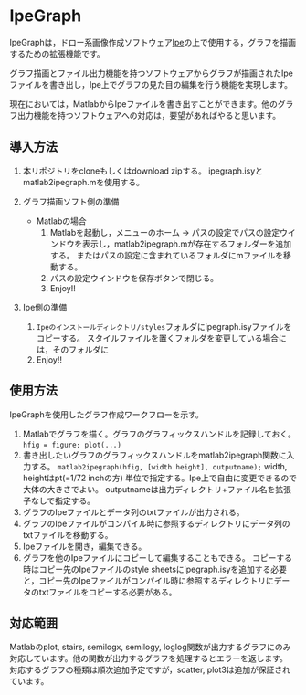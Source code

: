 # IpeGraph
IpeGraphは，ドロー系画像作成ソフトウェア[Ipe](http://ipe.otfried.org/)の上で使用する，グラフを描画するための拡張機能です。

グラフ描画とファイル出力機能を持つソフトウェアからグラフが描画されたIpeファイルを書き出し，Ipe上でグラフの見た目の編集を行う機能を実現します。

現在においては，MatlabからIpeファイルを書き出すことができます。他のグラフ出力機能を持つソフトウェアへの対応は，要望があればやると思います。

## 導入方法
1. 本リポジトリをcloneもしくはdownload zipする。
ipegraph.isyとmatlab2ipegraph.mを使用する。

1. グラフ描画ソフト側の準備
   * Matlabの場合
      1. Matlabを起動し，メニューのホーム -> パスの設定でパスの設定ウインドウを表示し，matlab2ipegraph.mが存在するフォルダーを追加する。
        またはパスの設定に含まれているフォルダにmファイルを移動する。
      1. パスの設定ウインドウを保存ボタンで閉じる。
      2. Enjoy!!
2. Ipe側の準備
   1. `Ipeのインストールディレクトリ/styles`フォルダにipegraph.isyファイルをコピーする。
    スタイルファイルを置くフォルダを変更している場合には，そのフォルダに
   2. Enjoy!!

## 使用方法
IpeGraphを使用したグラフ作成ワークフローを示す。

1. Matlabでグラフを描く。グラフのグラフィックスハンドルを記録しておく。
```hfig = figure; plot(...)```
3. 書き出したいグラフのグラフィックスハンドルをmatlab2ipegraph関数に入力する。
```matlab2ipegraph(hfig, [width height], outputname);```
width, heightはpt(=1/72 inchの方) 単位で指定する。Ipe上で自由に変更できるので大体の大きさでよい。
outputnameは出力ディレクトリ+ファイル名を拡張子なしで指定する。
4. グラフのIpeファイルとデータ列のtxtファイルが出力される。
5. グラフのIpeファイルがコンパイル時に参照するディレクトリにデータ列のtxtファイルを移動する。
6. Ipeファイルを開き，編集できる。
7. グラフを他のIpeファイルにコピーして編集することもできる。
コピーする時はコピー先のIpeファイルのstyle sheetsにipegraph.isyを追加する必要と，コピー先のIpeファイルがコンパイル時に参照するディレクトリにデータのtxtファイルをコピーする必要がある。

## 対応範囲
Matlabのplot, stairs, semilogx, semilogy, loglog関数が出力するグラフにのみ対応しています。他の関数が出力するグラフを処理するとエラーを返します。
対応するグラフの種類は順次追加予定ですが，scatter, plot3は追加が保証されています。
